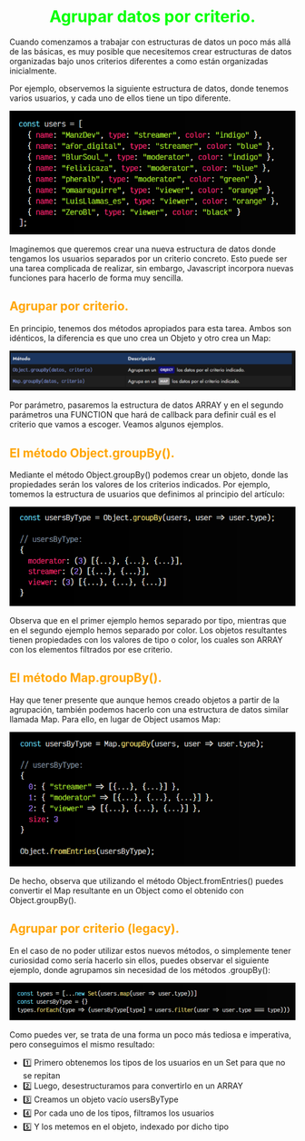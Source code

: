 # <span style="color:lime"><center>Agrupar datos por criterio.</center></span>

Cuando comenzamos a trabajar con estructuras de datos un poco más allá de las básicas, es muy posible que necesitemos crear estructuras de datos organizadas bajo unos criterios diferentes a como están organizadas inicialmente.

Por ejemplo, observemos la siguiente estructura de datos, donde tenemos varios usuarios, y cada uno de ellos tiene un tipo diferente.

![alt text](./imagenes-agrupar-datos-por-criterio/image.png)

Imaginemos que queremos crear una nueva estructura de datos donde tengamos los usuarios separados por un criterio concreto. Esto puede ser una tarea complicada de realizar, sin embargo, Javascript incorpora nuevas funciones para hacerlo de forma muy sencilla.

## <span style="color:orange">Agrupar por criterio.</span>
En principio, tenemos dos métodos apropiados para esta tarea. Ambos son idénticos, la diferencia es que uno crea un Objeto y otro crea un Map:

![alt text](./imagenes-agrupar-datos-por-criterio/image-1.png)

Por parámetro, pasaremos la estructura de datos ARRAY y en el segundo parámetros una FUNCTION que hará de callback para definir cuál es el criterio que vamos a escoger. Veamos algunos ejemplos.

## <span style="color:orange">El método Object.groupBy().</span>
Mediante el método Object.groupBy() podemos crear un objeto, donde las propiedades serán los valores de los criterios indicados. Por ejemplo, tomemos la estructura de usuarios que definimos al principio del artículo:

![alt text](./imagenes-agrupar-datos-por-criterio/image-2.png)

Observa que en el primer ejemplo hemos separado por tipo, mientras que en el segundo ejemplo hemos separado por color. Los objetos resultantes tienen propiedades con los valores de tipo o color, los cuales son ARRAY con los elementos filtrados por ese criterio.

## <span style="color:orange">El método Map.groupBy().</span>
Hay que tener presente que aunque hemos creado objetos a partir de la agrupación, también podemos hacerlo con una estructura de datos similar llamada Map. Para ello, en lugar de Object usamos Map:

![alt text](./imagenes-agrupar-datos-por-criterio/image-3.png)

De hecho, observa que utilizando el método Object.fromEntries() puedes convertir el Map resultante en un Object como el obtenido con Object.groupBy().

## <span style="color:orange">Agrupar por criterio (legacy).</span>
En el caso de no poder utilizar estos nuevos métodos, o simplemente tener curiosidad como sería hacerlo sin ellos, puedes observar el siguiente ejemplo, donde agrupamos sin necesidad de los métodos .groupBy():

![alt text](./imagenes-agrupar-datos-por-criterio/image-4.png)

Como puedes ver, se trata de una forma un poco más tediosa e imperativa, pero conseguimos el mismo resultado:

   - 1️⃣ Primero obtenemos los tipos de los usuarios en un Set para que no se repitan
   - 2️⃣ Luego, desestructuramos para convertirlo en un ARRAY
   - 3️⃣ Creamos un objeto vacío usersByType
   - 4️⃣ Por cada uno de los tipos, filtramos los usuarios
   - 5️⃣ Y los metemos en el objeto, indexado por dicho tipo


